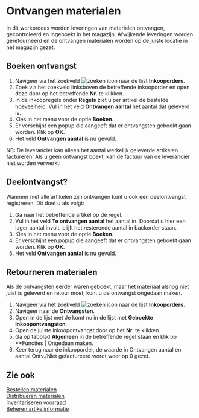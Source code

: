 # Ontvangen materialen

In dit werkproces worden leveringen van materialen ontvangen, gecontroleerd en ingeboekt in het magazijn. Afwijkende leveringen worden geretourneerd en de ontvangen materialen worden op de juiste locatie in het magazijn gezet.

## Boeken ontvangst

1. Navigeer via het zoekveld ![zoeken icon](/assets/images/zoeken.png "zoeken icon") naar de lijst **Inkooporders**. 
2. Zoek via het zoekveld linksboven de betreffende inkooporder en open deze door op het betreffende **Nr.** te klikken. 
3. In de inkoopregels onder **Regels** ziet u per artikel de bestelde hoeveelheid. Vul in het veld **Ontvangen aantal** het aantal dat geleverd is.
4. Kies in het menu voor de optie **Boeken**.
5. Er verschijnt een popup die  aangeeft dat er ontvangsten geboekt gaan worden. Klik op **OK**.
6. Het veld **Ontvangen aantal** is nu gevuld.

NB: De leverancier kan alleen het aantal werkelijk geleverde artikelen factureren. Als u geen ontvangst boekt, kan de factuur van de leverancier niet worden verwerkt! 

## Deelontvangst? 

Wanneer niet alle artikelen zijn ontvangen kunt u ook een deelontvangst registreren. Dit doet u als volgt: 

1. Ga naar het betreffende artikel op de regel. 
2. Vul in het veld **Te ontvangen aantal** het aantal in. Doordat u hier een lager aantal invult, blijft het resterende aantal in backorder staan. 
3. Kies in het menu voor de optie **Boeken**. 
4. Er verschijnt een popup die  aangeeft dat er ontvangsten geboekt gaan worden. Klik op **OK**. 
5. Het veld **Ontvangen aantal** is nu gevuld.  

## Retourneren materialen 

Als de ontvangsten eerder waren geboekt, maar het materiaal alsnog niet juist is geleverd en retour moet, kunt u de ontvangst ongedaan maken. 

1. Navigeer via het zoekveld ![zoeken icon](/assets/images/zoeken.png "zoeken icon") naar de lijst **Inkooporders**. 
2. Navigeer naar de **Ontvangsten**. 
3. Open in de lijst met Je komt nu in de lijst met **Geboekte inkoopontvangsten**. 
4. Open de juiste inkoopontvangst door op het **Nr.** te klikken. 
5. Ga op tabblad **Algemeen** in de betreffende regel staan en klik op **Functies | Ongedaan maken.  
6. Keer terug naar de inkooporder, de waarde in Ontvangen aantal en aantal Ontv./Niet gefactureerd wordt weer op 0 gezet. 

## Zie ook

[Bestellen materialen](../bestellen-materialen/)  
[Distribueren materialen](../distribueren-materialen/)  
[Inventariseren voorraad](../inventariseren-voorraad/)  
[Beheren artikelinformatie](../beheren-artikelinformatie/)  
